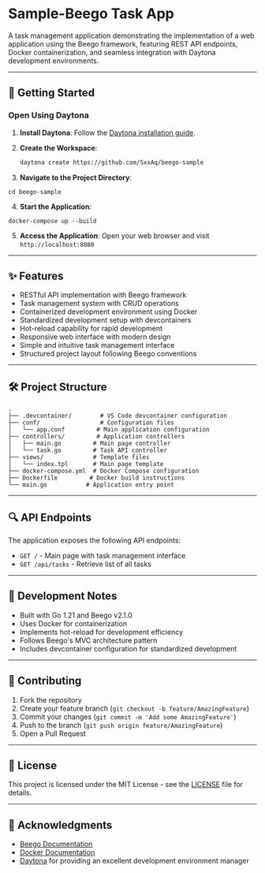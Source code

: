 # Sample-Beego Task App

A task management application demonstrating the implementation of a web application using the Beego framework, featuring REST API endpoints, Docker containerization, and seamless integration with Daytona development environments.

---

## 🚀 Getting Started

### Open Using Daytona

1. **Install Daytona**: Follow the [Daytona installation guide](https://www.daytona.io/docs/installation/installation/).
2. **Create the Workspace**:

   ```bash
   daytona create https://github.com/SxxAq/beego-sample

   ```

3. **Navigate to the Project Directory**:

```shellscript
cd beego-sample
```

4. **Start the Application**:

```shellscript
docker-compose up --build
```

5. **Access the Application**:
   Open your web browser and visit `http://localhost:8080`

---

## ✨ Features

- RESTful API implementation with Beego framework
- Task management system with CRUD operations
- Containerized development environment using Docker
- Standardized development setup with devcontainers
- Hot-reload capability for rapid development
- Responsive web interface with modern design
- Simple and intuitive task management interface
- Structured project layout following Beego conventions

---

## 🛠 Project Structure

```plaintext
.
├── .devcontainer/        # VS Code devcontainer configuration
├── conf/                 # Configuration files
│   └── app.conf         # Main application configuration
├── controllers/         # Application controllers
│   ├── main.go         # Main page controller
│   └── task.go         # Task API controller
├── views/              # Template files
│   └── index.tpl       # Main page template
├── docker-compose.yml  # Docker Compose configuration
├── Dockerfile         # Docker build instructions
└── main.go           # Application entry point
```

---

## 🔍 API Endpoints

The application exposes the following API endpoints:

- `GET /` - Main page with task management interface
- `GET /api/tasks` - Retrieve list of all tasks

---

## 📝 Development Notes

- Built with Go 1.21 and Beego v2.1.0
- Uses Docker for containerization
- Implements hot-reload for development efficiency
- Follows Beego's MVC architecture pattern
- Includes devcontainer configuration for standardized development

---

## 🤝 Contributing

1. Fork the repository
2. Create your feature branch (`git checkout -b feature/AmazingFeature`)
3. Commit your changes (`git commit -m 'Add some AmazingFeature'`)
4. Push to the branch (`git push origin feature/AmazingFeature`)
5. Open a Pull Request

---

## 📄 License

This project is licensed under the MIT License - see the [LICENSE](LICENSE) file for details.

---

## 🙏 Acknowledgments

- [Beego Documentation](https://beego.vip/docs/intro/)
- [Docker Documentation](https://docs.docker.com/)
- [Daytona](https://www.daytona.io/) for providing an excellent development environment manager

```plaintext

```

